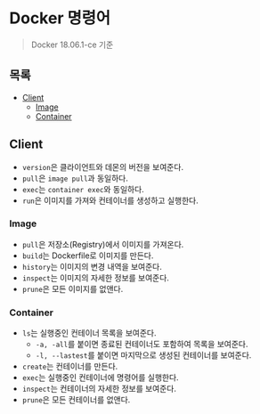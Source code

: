 # Docker 명령어

> Docker 18.06.1-ce 기준

## 목록

- [Client](#client)
  - [Image](#image)
  - [Container](#container)

## Client

- `version`은 클라이언트와 데몬의 버전을 보여준다.
- `pull`은 `image pull`과 동일하다.
- `exec`는 `container exec`와 동일하다.
- `run`은 이미지를 가져와 컨테이너를 생성하고 실행한다.

### Image

- `pull`은 저장소(Registry)에서 이미지를 가져온다.
- `build`는 Dockerfile로 이미지를 만든다.
- `history`는 이미지의 변경 내역을 보여준다.
- `inspect`는 이미지의 자세한 정보를 보여준다.
- `prune`은 모든 이미지를 없앤다.

### Container

- `ls`는 실행중인 컨테이너 목록을 보여준다.
  - `-a, -all`를 붙이면 종료된 컨테이너도 포함하여 목록을 보여준다.
  - `-l, --lastest`를 붙이면 마지막으로 생성된 컨테이너를 보여준다.
- `create`는 컨테이너를 만든다.
- `exec`는 실행중인 컨테이너에 명령어를 실행한다.
- `inspect`는 컨테이너의 자세한 정보를 보여준다.
- `prune`은 모든 컨테이너를 없앤다.

